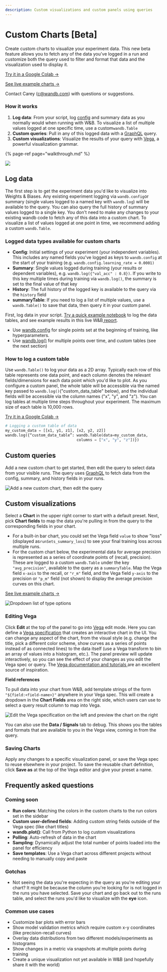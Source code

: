 ```yaml
---
description: Custom visualizations and custom panels using queries
---
```


# Custom Charts \[Beta\]

Create custom charts to visualize your experiment data. This new beta feature allows you to fetch any of the data you've logged in a run and customize both the query used to filter and format that data and the visualization used to display it.

[Try it in a Google Colab →](http://bit.ly/custom-charts-colab)

[See live example charts →](https://app.wandb.ai/demo-team/custom-charts/reports/Custom-Charts--VmlldzoyMTk5MDc)

Contact Carey \(c@wandb.com\) with questions or suggestions.

### How it works

1. **Log data**: From your script, log [config](../../../library/config.md) and summary data as you normally would when running with W&B. To visualize a list of multiple values logged at one specific time, use a custom`wandb.Table`
2. **Custom queries**: Pull in any of this logged data with a [GraphQL](https://graphql.org/) query.
3. **Custom visualizations**: Visualize the results of your query with [Vega](https://vega.github.io/vega/), a powerful visualization grammar. 

{% page-ref page="walkthrough.md" %}

![](../../../.gitbook/assets/pr-roc.png)

## Log data

The first step is to get the experiment data you'd like to visualize into Weights & Biases. Any existing experiment logging via `wandb.config`or summary \(single values logged to a named key with `wandb.log`\) will be available to the query. You can also query the full history of summary values logged to a single key. You don't need to make any changes to your existing wandb code to fetch any of this data into a custom chart. To visualize a list of values logged at one point in time, we recommend adding a custom `wandb.Table`.

### **Logged data types available for custom charts**

* **Config**: Initial settings of your experiment \(your independent variables\). This includes any named fields you've logged as keys to `wandb.config` at the start of your training \(e.g. `wandb.config.learning_rate = 0.0001)`
* **Summary**: Single values logged during training \(your results or dependent variables\), e.g. `wandb.log({"val_acc" : 0.8})`. If you write to this key multiple times during training via `wandb.log()`, the summary is set to the final value of that key 
* **History**:  The full history of the logged key is available to the query via the `history` field
* **summaryTable**: If you need to log a list of multiple values, use a `wandb.Table()` to save that data, then query it in your custom panel.

First, log data in your script. [Try a quick example notebook](https://bit.ly/custom-charts-colab) to log the data tables, and see example results in this live W&B[ report](https://app.wandb.ai/demo-team/custom-charts/reports/Custom-Charts--VmlldzoyMTk5MDc).

* Use [wandb.config](../../../library/config.md) for single points set at the beginning of training, like hyperparameters. 
* Use [wandb.log\(\)](../../../library/log.md) for multiple points over time, and custom tables \(see the next section\)

### **How to log a custom table**

Use `wandb.Table()` to log your data as a  2D array. Typically each row of this table represents one data point, and each column denotes the relevant fields/dimensions for each data point which you'd like to plot. As you configure a custom panel, the whole table will be accessible via the named key passed to `wandb.log()`\("custom\_data\_table" below\), and the individual fields will be accessible via the column names \("x", "y", and "z"\). You can log tables at multiple time steps throughout your experiment. The maximum size of each table is 10,000 rows. 

[Try it in a Google Colab →](http://bit.ly/custom-charts-colab)

```python
# Logging a custom table of data
my_custom_data = [[x1, y1, z1], [x2, y2, z2]]
wandb.log({“custom_data_table”: wandb.Table(data=my_custom_data,
                                columns = ["x", "y", "z"])})
```

## Custom queries

Add a new custom chart to get started, then edit the query to select data from your visible runs. The query uses [GraphQL](https://graphql.org/) to fetch data from the config, summary, and history fields in your runs.

![Add a new custom chart, then edit the query](../../../.gitbook/assets/2020-08-28-06.42.40.gif)

## Custom visualizations

Select a **Chart** in the upper right corner to start with a default preset. Next, pick **Chart fields**  to map the data you're pulling in from the query to the corresponding fields in your chart. 

* For a built-in bar chart, you could set the Vega field `value` to show "loss" \(displayed as`runSets_summary_loss`\) to see your final training loss across multiple runs. 
* For the custom chart below, the experimental data for average precision is represented as a series of coordinate points of \(recall, precision\). These are logged to a custom `wandb.Table` under the key `"avg_precision"`, available to the query as a `summaryTable`. Map the Vega field `x-axis` to the recall, or `"r_m"` field, and the Vega field `y-axis` to the precision or `"p_m"` field \(not shown\) to display the average precision curves on this chart.

[See live example charts →](https://app.wandb.ai/demo-team/custom-charts/reports/Custom-Charts--VmlldzoyMTk5MDc)

![Dropdown list of type options](../../../.gitbook/assets/screen-shot-2020-08-28-at-7.00.02-am.png)

### Editing Vega

Click **Edit** at the top of the panel to go into [Vega](https://vega.github.io/vega/) edit mode. Here you can define a [Vega specification](https://vega.github.io/vega/docs/specification/) that creates an interactive chart in the UI.  You can change any aspect of the chart, from the visual style \(e.g. change the title, pick a different color scheme, show curves as a series of points instead of as connected lines\) to the data itself \(use a Vega transform to bin an array of values into a histogram, etc.\). The panel preview will update interactively, so you can see the effect of your changes as you edit the Vega spec or query. The [Vega documentation and tutorials ](https://vega.github.io/vega/)are an excellent source of inspiration.

**Field references**

To pull data into your chart from W&B, add template strings of the form `"${field:<field-name>}"` anywhere in your Vega spec. This will create a dropdown in the **Chart Fields** area on the right side, which users can use to select a query result column to map into Vega.

![Edit the Vega specification on the left and preview the chart on the right](../../../.gitbook/assets/screen-shot-2020-08-28-at-7.04.32-am.png)

You can also use the **Data / Signals** tab to debug. This shows you the tables and formats that are available to you in the Vega view, coming in from the query.

### Saving Charts

Apply any changes to a specific visualization panel, or save the Vega spec to reuse elsewhere in your project. To save the reusable chart definition, click **Save as** at the top of the Vega editor and give your preset a name. 

## Frequently asked questions

### Coming soon

* **Run colors**: Matching the colors in the custom charts to the run colors set in the sidebar
* **Custom user-defined fields**: Adding custom string fields outside of the Vega spec \(like chart titles\)
* **wandb.plot\(\)**: Call from Python to log custom visualizations
* **Polling**: Auto-refresh of data in the chart
* **Sampling**: Dynamically adjust the total number of points loaded into the panel for efficiency
* **Save templates**: Use a Vega chart across different projects without needing to manually copy and paste

### Gotchas

* Not seeing the data you're expecting in the query as you're editing your chart? It might be because the column you're looking for is not logged in the runs you have selected. Save your chart and go back out to the runs table, and select the runs you'd like to visualize with the **eye** icon.

### Common use cases

* Customize bar plots with error bars
* Show model validation metrics which require custom x-y coordinates \(like precision-recall curves\)
* Overlay data distributions from two different models/experiments as histograms
* Show changes in a metric via snapshots at multiple points during training
* Create a unique visualization not yet available in W&B \(and hopefully share it with the world\) 


